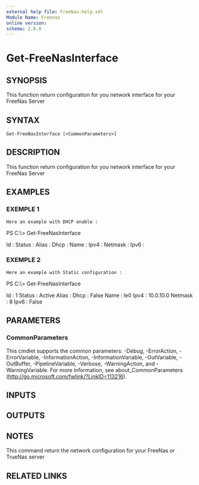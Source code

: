 ```yaml
---
external help file: FreeNas-help.xml
Module Name: Freenas
online version:
schema: 2.0.0
---
```


# Get-FreeNasInterface

## SYNOPSIS
This function return configuration for you network interface for your FreeNas Server

## SYNTAX

```
Get-FreeNasInterface [<CommonParameters>]
```

## DESCRIPTION
This function return configuration for you network interface for your FreeNas Server

## EXAMPLES

### EXEMPLE 1
```
Here an example with DHCP enable :
```

PS C:\\\> Get-FreeNasInterface

  Id      :
  Status  :
  Alias   :
  Dhcp    :
  Name    :
  Ipv4    :
  Netmask :
  Ipv6    :

### EXEMPLE 2
```
Here an example with Static configuration :
```

PS C:\\\> Get-FreeNasInterface

  Id      : 1
  Status  : Active
  Alias   :
  Dhcp    : False
  Name    : le0
  Ipv4    : 10.0.10.0
  Netmask : 8
  Ipv6    : False

## PARAMETERS

### CommonParameters
This cmdlet supports the common parameters: -Debug, -ErrorAction, -ErrorVariable, -InformationAction, -InformationVariable, -OutVariable, -OutBuffer, -PipelineVariable, -Verbose, -WarningAction, and -WarningVariable.
For more information, see about_CommonParameters (http://go.microsoft.com/fwlink/?LinkID=113216).

## INPUTS

## OUTPUTS

## NOTES
This command return the network configuration for your FreeNas or TrueNas server

## RELATED LINKS
